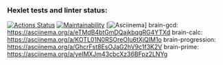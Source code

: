 ### Hexlet tests and linter status:
[![Actions Status](https://github.com/SafarGalimzyanov/python-project-49/workflows/hexlet-check/badge.svg)](https://github.com/SafarGalimzyanov/python-project-49/actions)
[![Maintainability](https://api.codeclimate.com/v1/badges/566304b06d2e1648d868/maintainability)](https://codeclimate.com/github/SafarGalimzyanov/python-project-49/maintainability)
[![Asciinema](https://travis-ci.org/asciinema/asciinema.svg?branch=master)]
brain-gcd: https://asciinema.org/a/eTMdB4btGmDQajkbqgRG4YTXd
brain-calc: https://asciinema.org/a/KOTL01N0RSOreOIu6tXjQIM1o
brain-progression: https://asciinema.org/a/GhcrFst8EsOJaG2hV9c1f3K2V
brain-prime: https://asciinema.org/a/yeIMXJm43cbcXz36BFpz2LNYg
